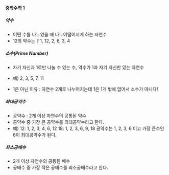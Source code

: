 #### 중학수학 1
##### 약수
* 어떤 수를 나누었을 때 나누어떨어지게 하는 자연수
* 12의 약수는 ? 1, 12, 2, 6, 3, 4

##### 소수(Prime Number)
* 자기 자신과 1로만 나눌 수 있는 수, 약수가 1과 자기 자신만 있는 자연수
* 예) 2, 3, 5, 7, 11

* 1은 아닌 이유 : 자연수 2개로 나누어지는데 1은 1개 밖에 없어서 소수가 아니다!

##### 최대공약수
* 공약수 : 2개 이상 자연수의 공통된 약수
* 공약수 중 가장 큰 공약수를 최대공약수라고 한다.
* 예) 12: 1, 2, 3, 4, 6, 12    18: 1, 2, 3, 6, 9, 18    공약수는 1, 2, 3, 6 이고 가장 큰수인 6이 최대공약수가 된다.

##### 최소공배수
* 2개 이상 자연수의 공통된 배수
* 공배수 중 가장 작은 공배수를 최소공배수라고 한다.
